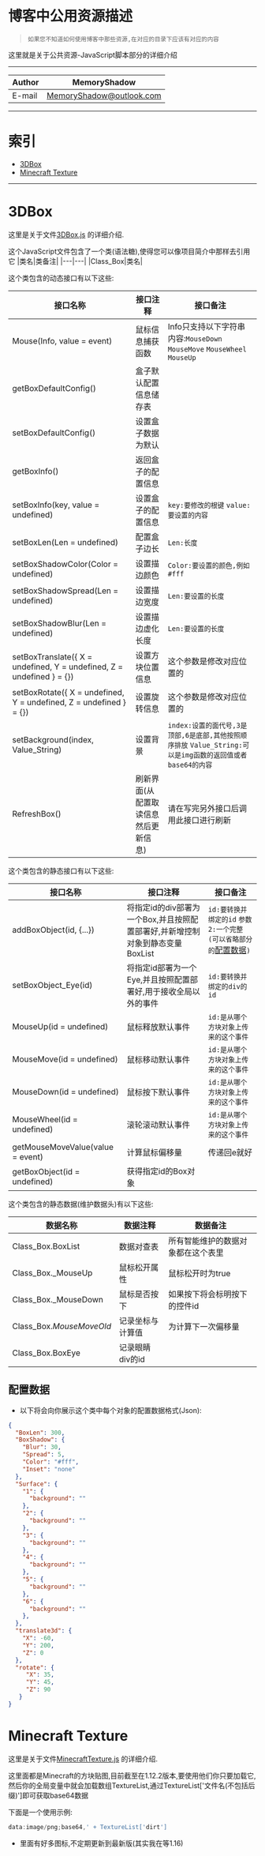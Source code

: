 博客中公用资源描述
============================================

>`如果您不知道如何使用博客中那些资源,在对应的目录下应该有对应的内容`

这里就是关于公共资源-JavaScript脚本部分的详细介绍

****
|Author|MemoryShadow|
|---|---
|E-mail|MemoryShadow@outlook.com

****

# 索引

* [3DBox](#3DBox)
* [Minecraft Texture](#Minecraft-Texture)

****

# 3DBox

这里是关于文件[3DBox.js](https://github.com/MemoryShadow/MemoryShadow.github.io/blob/master/Template/Public/JavaScript/3DBox.js "访问源代码")
的详细介绍.

这个JavaScript文件包含了一个类(语法糖),使得您可以像项目简介中那样去引用它
  |类名|类备注|
  |---|---|
  |Class_Box|类名|

这个类包含的动态接口有以下这些:

  |接口名称|接口注释|接口备注|
  |---|---|---|
  |Mouse(Info, value = event)|鼠标信息捕获函数|Info只支持以下字符串内容:`MouseDown` `MouseMove` `MouseWheel` `MouseUp`|
  |getBoxDefaultConfig()|盒子默认配置信息储存表||
  |setBoxDefaultConfig()|设置盒子数据为默认||
  |getBoxInfo()|返回盒子的配置信息||
  |setBoxInfo(key, value = undefined)|设置盒子的配置信息|`key:要修改的根键` `value:要设置的内容`|
  |setBoxLen(Len = undefined)|配置盒子边长|`Len:长度`|
  |setBoxShadowColor(Color = undefined)|设置描边颜色|`Color:要设置的颜色,例如#fff`|
  |setBoxShadowSpread(Len = undefined)|设置描边宽度|`Len:要设置的长度`|
  |setBoxShadowBlur(Len = undefined)|设置描边虚化长度|`Len:要设置的长度`|
  |setBoxTranslate({ X = undefined, Y = undefined, Z = undefined } = {})|设置方块位置信息|这个参数是修改对应位置的|
  |setBoxRotate({ X = undefined, Y = undefined, Z = undefined } = {})|设置旋转信息|这个参数是修改对应位置的|
  |setBackground(index, Value_String)|设置背景|`index:设置的面代号,3是顶部,6是底部,其他按照顺序排放` `Value_String:可以是img函数的返回值或者base64的内容`|
  |RefreshBox()|刷新界面(从配置取读信息然后更新信息)|请在写完另外接口后调用此接口进行刷新|
  
  这个类包含的静态接口有以下这些:
  
  |接口名称|接口注释|接口备注|
  |---|---|---|
  |addBoxObject(id, {...})|将指定id的div部署为一个Box,并且按照配置部署好,并新增控制对象到静态变量BoxList|`id:要转换并绑定的id` `参数2:一个完整(可以省略部分的`[配置数据](#配置数据 "什么是配置数据")`)` |
  |setBoxObject_Eye(id)|将指定id部署为一个Eye,并且按照配置部署好,用于接收全局以外的事件|`id:要转换并绑定的div的id`|
  |MouseUp(id = undefined)|鼠标释放默认事件|`id:是从哪个方块对象上传来的这个事件`|
  |MouseMove(id = undefined)|鼠标移动默认事件|`id:是从哪个方块对象上传来的这个事件`|
  |MouseDown(id = undefined)|鼠标按下默认事件|`id:是从哪个方块对象上传来的这个事件`|
  |MouseWheel(id = undefined)|滚轮滚动默认事件|`id:是从哪个方块对象上传来的这个事件`|
  |getMouseMoveValue(value = event)|计算鼠标偏移量|传递回e就好|
  |getBoxObject(id = undefined)|获得指定id的Box对象||
  
  这个类包含的静态数据(维护数据头)有以下这些:
  
  |数据名称|数据注释|数据备注|
  |---|---|---|
  |Class_Box.BoxList|数据对查表|所有智能维护的数据对象都在这个表里|
  |Class_Box._MouseUp|鼠标松开属性|鼠标松开时为true|
  |Class_Box._MouseDown|鼠标是否按下|如果按下将会标明按下的控件id|
  |Class_Box._MouseMoveOld_|记录坐标与计算值|为计算下一次偏移量|
  |Class_Box.BoxEye|记录眼睛div的id||

  ## 配置数据
  * 以下将会向你展示这个类中每个对象的配置数据格式(Json):
  ```Json
  {
    "BoxLen": 300,
    "BoxShadow": {
      "Blur": 30,
      "Spread": 5,
      "Color": "#fff",
      "Inset": "none"
    },
    "Surface": {
      "1": {
        "background": ""
      },
      "2": {
        "background": ""
      },
      "3": {
        "background": ""
      },
      "4": {
        "background": ""
      },
      "5": {
        "background": ""
      },
      "6": {
        "background": ""
      },
    },
    "translate3d": {
      "X": -60,
      "Y": 200,
      "Z": 0
    },
    "rotate": {
       "X": 35,
       "Y": 45,
       "Z": 90
     }
  }
  ```

# Minecraft Texture

这里是关于文件[MinecraftTexture.js](https://github.com/MemoryShadow/MemoryShadow.github.io/blob/master/Template/Public/JavaScript/MinecraftTexture.js "访问源代码")
的详细介绍.

这里面都是Minecraft的方块贴图,目前截至在1.12.2版本,要使用他们你只要加载它,然后你的全局变量中就会加载数组TextureList,通过TextureList['文件名(不包括后缀)']即可获取base64数据

下面是一个使用示例:

```JavaScript
data:image/png;base64,' + TextureList['dirt']
```

* 里面有好多图标,不定期更新到最新版(其实我在等1.16)
